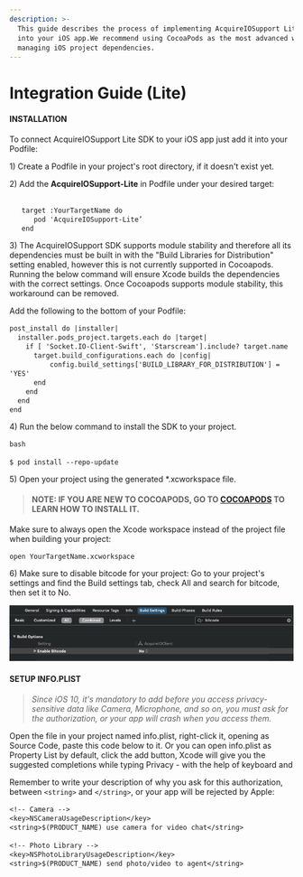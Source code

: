 ```yaml
---
description: >-
  This guide describes the process of implementing AcquireIOSupport Lite SDK
  into your iOS app.We recommend using CocoaPods as the most advanced way of
  managing iOS project dependencies.
---
```


# Integration Guide \(Lite\)

#### INSTALLATION <a id="installation"></a>

To connect AcquireIOSupport Lite SDK to your iOS app just add it into your Podfile:

1\) Create a Podfile in your project's root directory, if it doesn't exist yet.

2\) Add the **AcquireIOSupport-Lite** in Podfile under your desired target:

```text

   target :YourTargetName do
      pod 'AcquireIOSupport-Lite’
   end

```

3\) The AcquireIOSupport SDK supports module stability and therefore all its dependencies must be built in with the "Build Libraries for Distribution" setting enabled, however this is not currently supported in Cocoapods. Running the below command will ensure Xcode builds the dependencies with the correct settings. Once Cocoapods supports module stability, this workaround can be removed.

Add the following to the bottom of your Podfile:

```text
post_install do |installer|
  installer.pods_project.targets.each do |target|
    if [ 'Socket.IO-Client-Swift', 'Starscream'].include? target.name
      target.build_configurations.each do |config|
          config.build_settings['BUILD_LIBRARY_FOR_DISTRIBUTION'] = 'YES'
      end
    end
  end
end
```

4\) Run the below command to install the SDK to your project.

```text
bash

$ pod install --repo-update
```

5\) Open your project using the generated \*.xcworkspace file.

> #### **NOTE:** IF YOU ARE NEW TO COCOAPODS, GO TO [COCOAPODS](https://cocoapods.org/) TO LEARN HOW TO INSTALL IT. <a id="note-if-you-are-new-to-cocoapods-go-to-cocoapods-to-learn-how-to-install-it"></a>

Make sure to always open the Xcode workspace instead of the project file when building your project:

```text
open YourTargetName.xcworkspace
```

6\) Make sure to disable bitcode for your project: Go to your project's settings and find the Build settings tab, check All and search for bitcode, then set it to No.

![](../../../.gitbook/assets/bitcode_setting.png)

#### SETUP INFO.PLIST <a id="setup-infoplist"></a>

> _Since iOS 10, it's mandatory to add before you access privacy-sensitive data like Camera, Microphone, and so on, you must ask for the authorization, or your app will crash when you access them._

Open the file in your project named info.plist, right-click it, opening as Source Code, paste this code below to it. Or you can open info.plist as Property List by default, click the add button, Xcode will give you the suggested completions while typing Privacy - with the help of keyboard and

Remember to write your description of why you ask for this authorization, between `<string>` and `</string>`, or your app will be rejected by Apple:

```text
<!-- Camera -->
<key>NSCameraUsageDescription</key>
<string>$(PRODUCT_NAME) use camera for video chat</string>

<!-- Photo Library -->
<key>NSPhotoLibraryUsageDescription</key>
<string>$(PRODUCT_NAME) send photo/video to agent</string>
```

